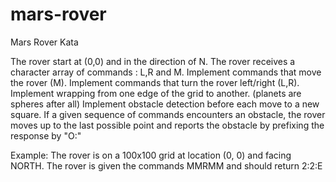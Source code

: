 # mars-rover
Mars Rover Kata

The rover start at (0,0) and in the direction of N.
The rover receives a character array of commands : L,R and M.
Implement commands that move the rover (M).
Implement commands that turn the rover left/right (L,R).
Implement wrapping from one edge of the grid to another. (planets are spheres after all)
Implement obstacle detection before each move to a new square. If a given sequence of commands encounters an obstacle, the rover moves up to the last possible point and reports the obstacle by prefixing the response by "O:"

Example: The rover is on a 100x100 grid at location (0, 0) and facing NORTH. The rover is given the commands MMRMM and should return 2:2:E
